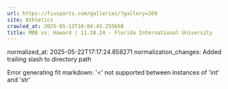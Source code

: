 ```yaml
---
url: https://fiusports.com/galleries/?gallery=269
site: Athletics
crawled_at: 2025-05-13T10:04:43.255660
title: MBB vs. Howard | 11.18.24 - Florida International University
---
```

normalized_at: 2025-05-22T17:17:24.858271
normalization_changes: Added trailing slash to directory path

Error generating fit markdown: '<' not supported between instances of 'int' and 'str'